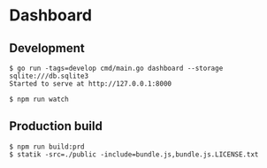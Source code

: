 # Dashboard

## Development

```
$ go run -tags=develop cmd/main.go dashboard --storage sqlite:///db.sqlite3
Started to serve at http://127.0.0.1:8000
```

```
$ npm run watch
```

## Production build

```
$ npm run build:prd
$ statik -src=./public -include=bundle.js,bundle.js.LICENSE.txt
```
